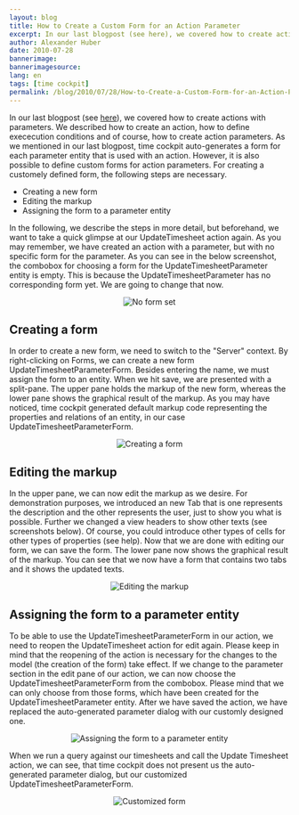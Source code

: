 ```yaml
---
layout: blog
title: How to Create a Custom Form for an Action Parameter
excerpt: In our last blogpost (see here), we covered how to create actions with parameters. We described how to create an action, how to define exececution conditions and of course, how to create action parameters. As we mentioned in our last blogpost, time cockpit auto-generates a form for each parameter entity that is used with an action. However, it is also possible to define custom forms for action parameters. For creating a customely defined form, the following steps are necessary.
author: Alexander Huber
date: 2010-07-28
bannerimage: 
bannerimagesource: 
lang: en
tags: [time cockpit]
permalink: /blog/2010/07/28/How-to-Create-a-Custom-Form-for-an-Action-Parameter
---
```


<div class="sf_postContent" id="ctl00_ctl00_ContentArea_Content_BlogPosts1_ctl00_ctl00_pnlContent">
  <p>In our last blogpost (see <a href="/Blog/2010/07/26/How-to-Create-an-Action-That-Takes-Parameters-">here</a>), we covered how to create actions with parameters. We described how to create an action, how to define exececution conditions and of course, how to create action parameters. As we mentioned in our last blogpost, time cockpit auto-generates a form for each parameter entity that is used with an action. However, it is also possible to define custom forms for action parameters. For creating a customely defined form, the following steps are necessary.</p>
  <ul>
    <li>Creating a new form</li>
    <li>Editing the markup</li>
    <li>Assigning the form to a parameter entity</li>
  </ul>
  <p>In the following, we describe the steps in more detail, but beforehand, we want to take a quick glimpse at our <span class="InlineCode">UpdateTimesheet</span> action again. As you may remember, we have created an action with a parameter, but with no specific form for the parameter. As you can see in the below screenshot, the combobox for choosing a form for the <span class="InlineCode">UpdateTimesheetParameter</span> entity is empty. This is because the <span class="InlineCode">UpdateTimesheetParameter</span> has no corresponding form yet. We are going to change that now.</p>
  <p align="center">
    <img alt="No form set" src="{{site.baseurl}}/content/images/blog/2010/07/no_form.png" class="     mceC1Focused" />
  </p>
  <h2>Creating a form</h2>
  <p>In order to create a new form, we need to switch to the "Server" context. By right-clicking on <span class="InlineCode">Forms</span>, we can create a new form <span class="InlineCode">UpdateTimesheetParameterForm</span>. Besides entering the name, we must assign the form to an entity. When we hit save, we are presented with a split-pane. The upper pane holds the markup of the new form, whereas the lower pane shows the graphical result of the markup. As you may have noticed, time cockpit generated default markup code representing the properties and relations of an entity, in our case <span class="InlineCode">UpdateTimesheetParameterForm</span>.</p>
  <p align="center">
    <img alt="Creating a form" src="{{site.baseurl}}/content/images/blog/2010/07/new_parameter_form.png" class="  " />
  </p>
  <h2>Editing the markup</h2>
  <p>In the upper pane, we can now edit the markup as we desire. For demonstration purposes, we introduced an new <span class="InlineCode">Tab</span> that is one represents the description and the other represents the user, just to show you what is possible. Further we changed a view headers to show other texts (see screenshots below). Of course, you could introduce other types of cells for other types of properties (see help). Now that we are done with editing our form, we can save the form. The lower pane now shows the graphical result of the markup. You can see that we now have a form that contains two tabs and it shows the updated texts.</p>
  <p align="center">
    <img alt="Editing the markup" src="{{site.baseurl}}/content/images/blog/2010/07/markup_parameter_form.png" class="  " />
  </p>
  <h2>Assigning the form to a parameter entity</h2>
  <p>To be able to use the <span class="InlineCode">UpdateTimesheetParameterForm</span> in our action, we need to reopen the <span class="InlineCode">UpdateTimesheet</span> action for edit again. Please keep in mind that the reopening of the action is necessary for the changes to the model (the creation of the form) take effect. If we change to the parameter section in the edit pane of our action, we can now choose the <span class="InlineCode">UpdateTimesheetParameterForm</span> from the combobox. Please mind that we can only choose from those forms, which have been created for the <span class="InlineCode">UpdateTimesheetParameter</span> entity. After we have saved the action, we have replaced the auto-generated parameter dialog with our customly designed one.</p>
  <p align="center">
    <img alt="Assigning the form to a parameter entity" src="{{site.baseurl}}/content/images/blog/2010/07/set_parameter_form.png" class="  " />
  </p>
  <p>When we run a query against our timesheets and call the <span class="InlineCode">Update Timesheet</span> action, we can see, that time cockpit does not present us the auto-generated parameter dialog, but our customized <span class="InlineCode">UpdateTimesheetParameterForm</span>.</p>
  <p align="center">
    <img alt="Customized form" src="{{site.baseurl}}/content/images/blog/2010/07/customized_form.png" class="   " />
  </p>
</div>